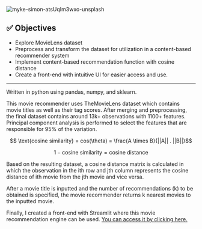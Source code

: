 
![myke-simon-atsUqIm3wxo-unsplash](https://github.com/0diraf/movie-recommender-proj/assets/139581253/de230104-8539-448c-bd0e-e73b9e770a26)


## :white_check_mark: Objectives

* Explore MovieLens dataset
* Preprocess and transform the dataset for utilization in a content-based recommender system
* Implement content-based recommendation function with cosine distance
* Create a front-end with intuitive UI for easier access and use.

****

Written in python using pandas, numpy, and sklearn.

This movie recommender uses TheMovieLens dataset which contains movie titles as well as their tag scores. After merging and preprocessing, the final dataset contains around 13k+ observations with 1100+ features. Principal component analysis is performed to select the features that are responsible for 95% of the variation. 

$$ \text{cosine similarity} = cos(\theta) = \frac{A \times B}{||A|| . ||B||}$$

$$1 - \text{cosine similarity} = \text{cosine distance} $$

Based on the resulting dataset, a cosine distance matrix is calculated in which the observation in the ith row and jth column represents the cosine distance of ith movie from the jth movie and vice versa. 

After a movie title is inputted and the number of recommendations (k) to be obtained is specified, the movie recommender returns k nearest movies to the inputted movie.

Finally, I created a front-end with Streamlit where this movie recommendation engine can be used. [You can access it by clicking here.](diraf-mrecommender.streamlit.app)
